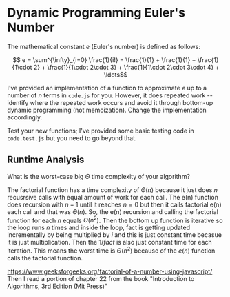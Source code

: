 # Dynamic Programming Euler's Number

The mathematical constant $e$ (Euler's number) is defined as follows:

$$ e = \sum^{\infty}_{i=0} \frac{1}{i!} = \frac{1}{1} + \frac{1}{1} +
\frac{1}{1\cdot 2} + \frac{1}{1\cdot 2\cdot 3} + \frac{1}{1\cdot 2\cdot 3\cdot
4} + \ldots$$

I've provided an implementation of a function to approximate $e$ up to a number
of $n$ terms in `code.js` for you. However, it does repeated work -- identify
where the repeated work occurs and avoid it through bottom-up dynamic
programming (not memoization). Change the implementation accordingly.

Test your new functions; I've provided some basic testing code in `code.test.js`
but you need to go beyond that.

## Runtime Analysis

What is the worst-case big $\Theta$ time complexity of your algorithm?

The factorial function has a time complexity of $\Theta(n)$ because it just does $n$ recusrsive calls with equal amount of work for each call. The e(n) function does recursion with $n-1$ until it reaches $n=0$ but then it calls factorial e(n) each call and that was $\Theta(n)$. So, the e(n) recursion and calling the factorial function for each $n$ equals $\Theta(n^2)$. Then the bottom up function is iterative so the loop runs $n$ times and inside the loop, fact is getting updated incrementally by being multiplied by $i$ and this is just constant time becasue it is just multiplication. Then the $1/fact$ is also just constant time for each iteration. 
This means the worst time is $\Theta(n^2)$ because of the $e(n)$ function calls the factorial function.

https://www.geeksforgeeks.org/factorial-of-a-number-using-javascript/
Then I read a portion of chapter 22 from the book "Introduction to Algorithms, 3rd Edition (Mit Press)"
